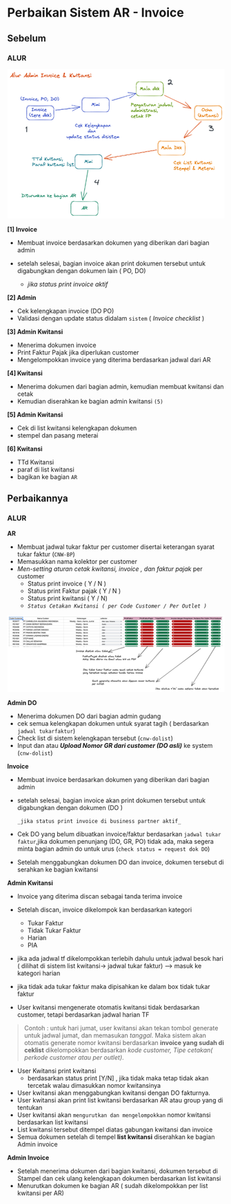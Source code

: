 # Perbaikan Sistem AR - Invoice


## Sebelum


### ALUR 


![skema1](img/arinv001.excalidraw.png)

 

**[1] Invoice**

* Membuat invoice berdasarkan dokumen yang diberikan dari bagian admin
* setelah selesai, bagian invoice akan print dokumen tersebut untuk digabungkan dengan dokumen lain ( PO, DO)
  
    * _jika status print invoice aktif_

**[2] Admin**


* Cek kelengkapan invoice (DO PO)
* Validasi dengan update status didalam ```sistem```  ( _Invoice checklist_ )


**[3] Admin Kwitansi**

* Menerima dokumen invoice
* Print Faktur Pajak jika diperlukan customer
* Mengelompokkan invoice yang diterima berdasarkan jadwal dari AR

**[4] Kwitansi**


* Menerima dokumen dari bagian admin, kemudian membuat kwitansi dan cetak
* Kemudian diserahkan ke bagian admin kwitansi ```(5)```


**[5] Admin Kwitansi**


* Cek di list kwitansi kelengkapan dokumen
* stempel dan pasang meterai


**[6]  Kwitansi**


* TTd Kwitansi
* paraf di list kwitansi
* bagikan ke bagian ```AR```





## Perbaikannya


### ALUR  

**AR**

* Membuat jadwal tukar faktur per customer disertai keterangan syarat tukar faktur (```CNW-BP```)
* Memasukkan nama kolektor per customer
* _Men-setting aturan cetak kwitansi, invoice , dan faktur pajak_ per customer
  * Status print invoice ( Y / N )
  * Status print Faktur pajak ( Y / N )
  * Status print kwitansi ( Y / N)
  * _```Status Cetakan Kwitansi ( per Code Customer / Per Outlet )```_

![skema2](img/arinv002.excalidraw.png)

**Admin DO**

* Menerima dokumen DO dari bagian admin gudang
* cek semua kelengkapan dokumen untuk syarat tagih ( berdasarkan ```jadwal tukarfaktur```)
* Check list di sistem kelengkapan tersebut (```cnw-dolist```)
* Input dan atau ___Upload Nomor GR dari customer (DO asli)___ ke system (```cnw-dolist```)

**Invoice**


* Membuat invoice berdasarkan dokumen yang diberikan dari bagian admin
* setelah selesai, bagian invoice akan print dokumen tersebut untuk digabungkan dengan dokumen  (DO )
  
      _jika status print invoice di business partner aktif_


* Cek DO yang belum dibuatkan invoice/faktur berdasarkan ```jadwal tukar faktur```,jika dokumen penunjang (DO, GR, PO) tidak ada, maka segera minta bagian admin do untuk urus (```check status = request dok DO```)
* Setelah menggabungkan dokumen DO dan invoice, dokumen tersebut di serahkan ke bagian kwitansi


**Admin Kwitansi**

* Invoice yang diterima discan sebagai tanda terima invoice
* Setelah discan, invoice dikelompok kan berdasarkan kategori
  * Tukar Faktur
  * Tidak Tukar Faktur
  * Harian
  * PIA
  

* jika ada jadwal tf dikelompokkan terlebih dahulu untuk jadwal besok hari ( dilihat di sistem list kwitansi-> jadwal tukar faktur) --> masuk ke kategori harian
* jika tidak ada tukar faktur maka dipisahkan ke dalam box tidak tukar faktur
* User kwitansi mengenerate otomatis kwitansi tidak berdasarkan customer, tetapi berdasarkan jadwal harian TF

> Contoh : untuk hari jumat, user kwitansi akan tekan tombol generate untuk jadwal jumat, dan memasukan _tanggal_. Maka sistem akan otomatis generate nomor kwitansi berdasarkan __invoice yang sudah di ceklist__ dikelompokkan berdasarkan _kode customer, Tipe cetakan( perkode customer atau per outlet)_.

* User Kwitansi print kwitansi
  * berdasarkan status print [Y/N] , jika tidak maka tetap tidak akan tercetak walau dimasukkan nomor kwitansinya
* User kwitansi akan menggabungkan kwitansi dengan DO fakturnya.
* User kwitansi akan print list kwitansi berdasarkan AR atau group yang di tentukan
* User kwitansi akan ```mengurutkan dan mengelompokkan```  nomor kwitansi berdasarkan list kwitansi 
* List kwitansi tersebut ditempel diatas gabungan kwitansi dan invoice
* Semua dokumen setelah di tempel **list kwitansi** diserahkan ke bagian Admin invoice

**Admin Invoice**

* Setelah menerima dokumen dari bagian kwitansi, dokumen tersebut di Stampel dan cek ulang kelengkapan dokumen berdasarkan list kwitansi
* Menurutkan dokumen ke bagian AR ( sudah dikelompokkan per list kwitansi per AR)



